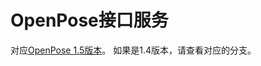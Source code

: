 # OpenPose接口服务
对应[OpenPose 1.5版本](https://github.com/CMU-Perceptual-Computing-Lab/openpose/tree/v1.5.0)。 如果是1.4版本，请查看对应的分支。


